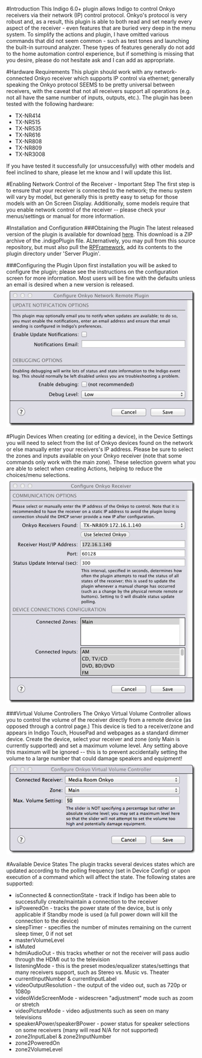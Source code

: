 #Introduction
This Indigo 6.0+ plugin allows Indigo to control Onkyo receivers via their network (IP) control protocol. Onkyo's protocol is very robust and, as a result, this plugin is able to both read and set nearly every aspect of the receiver - even features that are buried very deep in the menu system. To simplify the actions and plugin, I have omitted various commands that did not seem common - such as test tones and launching the built-in surround analyzer. These types of features generally do not add to the home automation control experience, but if something is missing that you desire, please do not hesitate ask and I can add as appropriate.

#Hardware Requirements
This plugin should work with any network-connected Onkyo receiver which supports IP control via ethernet; generally speaking the Onkyo protocol SEEMS to be pretty universal between receivers, with the caveat that not all receivers support all operations (e.g. not all have the same number of inputs, outputs, etc.). The plugin has been tested with the following hardware:

- TX-NR414
- TX-NR515
- TX-NR535
- TX-NR616
- TX-NR808
- TX-NR809
- TX-NR3008

If you have tested it successfully (or unsuccessfully) with other models and feel inclined to share, please let me know and I will update this list.

#Enabling Network Control of the Receiver - Important Step
The first step is to ensure that your receiver is connected to the network; the menu system will vary by model, but generally this is pretty easy to setup for those models with an On Screen Display. Additionally, some models require that you enable network control of the receiver -- please check your menus/settings or manual for more information.

#Installation and Configuration
###Obtaining the Plugin
The latest released version of the plugin is available for download [here](http://www.duncanware.com/Downloads/IndigoHomeAutomation/Plugins/OnkyoNetworkRemote/OnkyoNetworkRemote.zip). This download is a ZIP archive of the .indigoPlugin file. ALternatively, you may pull from this source repository, but must also pull the [RPFramework](https://github.com/RogueProeliator/IndigoPlugins-RPFramework), add its contents to the plugin directory under 'Server Plugin'.

###Configuring the Plugin
Upon first installation you will be asked to configure the plugin; please see the instructions on the configuration screen for more information. Most users will be fine with the defaults unless an email is desired when a new version is released.
![](<Documentation/Doc-Images/OnkyoPluginConfig.png>)

#Plugin Devices
When creating (or editing a device), in the Device Settings you will need to select from the list of Onkyo devices found on the network or else manually enter your receivers's IP address. Please be sure to select the zones and inputs available on your Onkyo receiver (note that some commands only work with the main zone). These selection govern what you are able to select when creating Actions, helping to reduce the choices/menu selections.
![](<Documentation/Doc-Images/OnkyoDeviceConfig.png>)

###Virtual Volume Controllers
The Onkyo Virtual Volume Controller allows you to control the volume of the receiver directly from a remote device (as opposed through a control page.) This device is tied to a receiver/zone and appears in Indigo Touch, HousePad and webpages as a standard dimmer device. Create the device, select your receiver and zone (only Main is currently supported) and set a maximum volume level. Any setting above this maximum will be ignored -- this is to prevent accidentally setting the volume to a large number that could damage speakers and equipment!
![](<Documentation/Doc-Images/VirtualVolumeControllerConfig.png>)

#Available Device States
The plugin tracks several devices states which are updated according to the polling frequency (set in Device Config) or upon execution of a command which will affect the state. The following states are supported:

- isConnected & connectionState - track if Indigo has been able to successfully create/maintain a connection to the receiver
- isPoweredOn - tracks the power state of the device, but is only applicable if Standby mode is used (a full power down will kill the connection to the device)
- sleepTimer - specifies the number of minutes remaining on the current sleep timer, 0 if not set
- masterVolumeLevel
- isMuted
- hdmiAudioOut - this tracks whether or not the receiver will pass audio through the HDMI out to the television
- listeningMode - this is the preset modes/equalizer states/settings that many receivers support, such as Stereo vs. Music vs. Theater
- currentInputNumber & currentInputLabel
- videoOutputResolution - the output of the video out, such as 720p or 1080p
- videoWideScreenMode - widescreen "adjustment" mode such as zoom or stretch
- videoPictureMode - video adjustments such as seen on many televisions
- speakerAPower/speakerBPower - power status for speaker selections on some receivers (many will read N/A for not supported)
- zone2InputLabel & zone2InputNumber
- zone2PoweredOn
- zone2VolumeLevel
